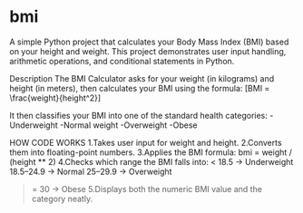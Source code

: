 # bmi
A simple Python project that calculates your Body Mass Index (BMI) based on your height and weight.
This project demonstrates user input handling, arithmetic operations, and conditional statements in Python.

Description
The BMI Calculator asks for your weight (in kilograms) and height (in meters), then calculates your BMI using the formula:
[BMI = \frac{weight}{height^2}]


It then classifies your BMI into one of the standard health categories:
-Underweight
-Normal weight
-Overweight
-Obese

HOW CODE WORKS
1.Takes user input for weight and height.
2.Converts them into floating-point numbers.
3.Applies the BMI formula: bmi = weight / (height ** 2)
4.Checks which range the BMI falls into:
< 18.5 → Underweight
18.5–24.9 → Normal
25–29.9 → Overweight
>= 30 → Obese
5.Displays both the numeric BMI value and the category neatly.




